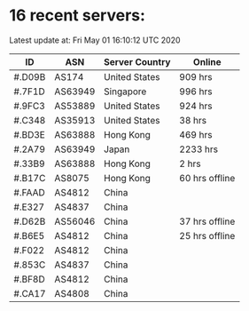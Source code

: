 # 16 recent servers:

Latest update at: Fri May 01 16:10:12 UTC 2020

| ID | ASN | Server Country | Online |
| -- | --- | -------------- | ------ |
| #.D09B | AS174 | United States | 909 hrs |
| #.7F1D | AS63949 | Singapore | 996 hrs |
| #.9FC3 | AS53889 | United States | 924 hrs |
| #.C348 | AS35913 | United States | 38 hrs |
| #.BD3E | AS63888 | Hong Kong | 469 hrs |
| #.2A79 | AS63949 | Japan | 2233 hrs |
| #.33B9 | AS63888 | Hong Kong | 2 hrs |
| #.B17C | AS8075 | Hong Kong | 60 hrs offline |
| #.FAAD | AS4812 | China | |
| #.E327 | AS4837 | China | |
| #.D62B | AS56046 | China | 37 hrs offline |
| #.B6E5 | AS4812 | China | 25 hrs offline |
| #.F022 | AS4812 | China | |
| #.853C | AS4837 | China | |
| #.BF8D | AS4812 | China | |
| #.CA17 | AS4808 | China | |

